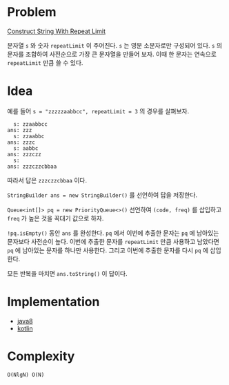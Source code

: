 # Problem

[Construct String With Repeat Limit](https://leetcode.com/problems/construct-string-with-repeat-limit/)

문자열 `s` 와 숫자 `repeatLimit` 이 주어진다.  `s` 는 영문 소문자로만
구성되어 있다. `s` 의 문자를 조합하여 사전순으로 가장 큰 문자열을
만들어 보자. 이때 한 문자는 연속으로 `repeatLimit` 만큼 쓸 수 있다.

# Idea

예를 들어 `s = "zzzzzaabbcc", repeatLimit = 3` 의 경우를
살펴보자.

```
  s: zzaabbcc
ans: zzz
  s: zzaabbc
ans: zzzc
  s: aabbc
ans: zzzczz
  s: 
ans: zzzczzcbbaa
```

따라서 답은 `zzzczzcbbaa` 이다.

`StringBuilder ans = new StringBuilder()` 를 선언하여 답을 저장한다.

`Queue<int[]> pq = new PriorityQueue<>()` 선언하여 `(code, freq)` 를
삽입하고 `freq` 가 높은 것을 꼭대기 값으로 하자.

`!pq.isEmpty()` 동안 `ans` 를 완성한다. `pq` 에서 이번에 추출한 문자는
`pq` 에 남아있는 문자보다 사전순이 높다. 이번에 추출한 문자를
`repeatLimit` 만큼 사용하고 남았다면 `pq` 에 남아있는 문자를 하나만
사용한다. 그리고 이번에 추출한 문자를 다시 `pq` 에 삽입한다.

모든 반복을 마치면 `ans.toString()` 이 답이다. 

# Implementation

* [java8](MainApp.java)
* [kotlin](MainApp.kt)

# Complexity

```
O(NlgN) O(N)
```
